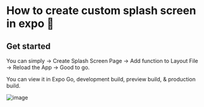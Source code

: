 # How to create custom splash screen in expo 👋

## Get started

You can simply -> Create Splash Screen Page -> Add function to Layout File -> Reload the App -> Good to go.

You can view it in Expo Go, development build, preview build, & production build. 

![image](https://github.com/user-attachments/assets/4cfae3a9-c888-44fa-a078-0bc4afdf32ba)



